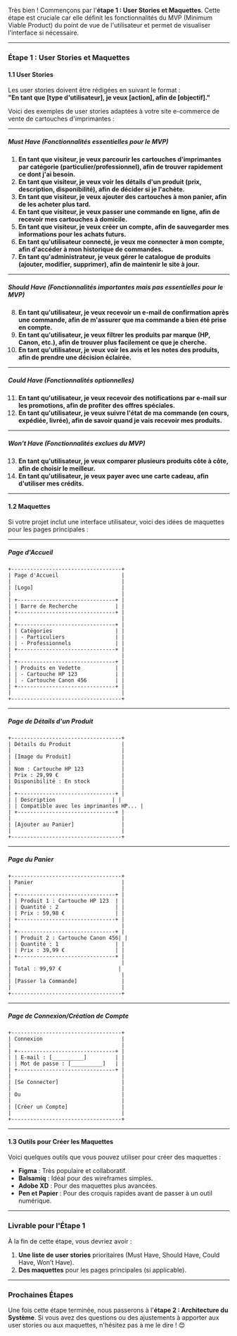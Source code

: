 Très bien ! Commençons par l'**étape 1 : User Stories et Maquettes**. Cette étape est cruciale car elle définit les fonctionnalités du MVP (Minimum Viable Product) du point de vue de l'utilisateur et permet de visualiser l'interface si nécessaire.

---

### **Étape 1 : User Stories et Maquettes**

#### **1.1 User Stories**
Les user stories doivent être rédigées en suivant le format :  
**"En tant que [type d'utilisateur], je veux [action], afin de [objectif]."**

Voici des exemples de user stories adaptées à votre site e-commerce de vente de cartouches d'imprimantes :

---

##### **Must Have (Fonctionnalités essentielles pour le MVP)**
1. **En tant que visiteur, je veux parcourir les cartouches d'imprimantes par catégorie (particulier/professionnel), afin de trouver rapidement ce dont j'ai besoin.**
2. **En tant que visiteur, je veux voir les détails d'un produit (prix, description, disponibilité), afin de décider si je l'achète.**
3. **En tant que visiteur, je veux ajouter des cartouches à mon panier, afin de les acheter plus tard.**
4. **En tant que visiteur, je veux passer une commande en ligne, afin de recevoir mes cartouches à domicile.**
5. **En tant que visiteur, je veux créer un compte, afin de sauvegarder mes informations pour les achats futurs.**
6. **En tant qu'utilisateur connecté, je veux me connecter à mon compte, afin d'accéder à mon historique de commandes.**
7. **En tant qu'administrateur, je veux gérer le catalogue de produits (ajouter, modifier, supprimer), afin de maintenir le site à jour.**

---

##### **Should Have (Fonctionnalités importantes mais pas essentielles pour le MVP)**
8. **En tant qu'utilisateur, je veux recevoir un e-mail de confirmation après une commande, afin de m'assurer que ma commande a bien été prise en compte.**
9. **En tant qu'utilisateur, je veux filtrer les produits par marque (HP, Canon, etc.), afin de trouver plus facilement ce que je cherche.**
10. **En tant qu'utilisateur, je veux voir les avis et les notes des produits, afin de prendre une décision éclairée.**

---

##### **Could Have (Fonctionnalités optionnelles)**
11. **En tant qu'utilisateur, je veux recevoir des notifications par e-mail sur les promotions, afin de profiter des offres spéciales.**
12. **En tant qu'utilisateur, je veux suivre l'état de ma commande (en cours, expédiée, livrée), afin de savoir quand je vais recevoir mes produits.**

---

##### **Won’t Have (Fonctionnalités exclues du MVP)**
13. **En tant qu'utilisateur, je veux comparer plusieurs produits côte à côte, afin de choisir le meilleur.**
14. **En tant qu'utilisateur, je veux payer avec une carte cadeau, afin d'utiliser mes crédits.**

---

#### **1.2 Maquettes**
Si votre projet inclut une interface utilisateur, voici des idées de maquettes pour les pages principales :

---

##### **Page d'Accueil**
```
+-----------------------------------+
| Page d'Accueil                    |
|                                   |
| [Logo]                            |
|                                   |
| +-------------------------------+ |
| | Barre de Recherche            | |
| +-------------------------------+ |
|                                   |
| +-------------------------------+ |
| | Catégories                    | |
| | - Particuliers                | |
| | - Professionnels              | |
| +-------------------------------+ |
|                                   |
| +-------------------------------+ |
| | Produits en Vedette           | |
| | - Cartouche HP 123            | |
| | - Cartouche Canon 456         | |
| +-------------------------------+ |
|                                   |
+-----------------------------------+
```

---

##### **Page de Détails d'un Produit**
```
+-----------------------------------+
| Détails du Produit                |
|                                   |
| [Image du Produit]                |
|                                   |
| Nom : Cartouche HP 123            |
| Prix : 29,99 €                    |
| Disponibilité : En stock          |
|                                   |
| +-------------------------------+ |
| | Description                  | |
| | Compatible avec les imprimantes HP... |
| +-------------------------------+ |
|                                   |
| [Ajouter au Panier]               |
|                                   |
+-----------------------------------+
```

---

##### **Page du Panier**
```
+-----------------------------------+
| Panier                            |
|                                   |
| +-------------------------------+ |
| | Produit 1 : Cartouche HP 123  | |
| | Quantité : 2                  | |
| | Prix : 59,98 €                | |
| +-------------------------------+ |
|                                   |
| +-------------------------------+ |
| | Produit 2 : Cartouche Canon 456| |
| | Quantité : 1                  | |
| | Prix : 39,99 €                | |
| +-------------------------------+ |
|                                   |
| Total : 99,97 €                  |
|                                   |
| [Passer la Commande]              |
|                                   |
+-----------------------------------+
```

---

##### **Page de Connexion/Création de Compte**
```
+-----------------------------------+
| Connexion                         |
|                                   |
| +-------------------------------+ |
| | E-mail : [__________]         | |
| | Mot de passe : [__________]   | |
| +-------------------------------+ |
|                                   |
| [Se Connecter]                    |
|                                   |
| Ou                                |
|                                   |
| [Créer un Compte]                 |
|                                   |
+-----------------------------------+
```

---

#### **1.3 Outils pour Créer les Maquettes**
Voici quelques outils que vous pouvez utiliser pour créer des maquettes :
- **Figma** : Très populaire et collaboratif.
- **Balsamiq** : Idéal pour des wireframes simples.
- **Adobe XD** : Pour des maquettes plus avancées.
- **Pen et Papier** : Pour des croquis rapides avant de passer à un outil numérique.

---

### **Livrable pour l'Étape 1**
À la fin de cette étape, vous devriez avoir :
1. **Une liste de user stories** prioritaires (Must Have, Should Have, Could Have, Won’t Have).
2. **Des maquettes** pour les pages principales (si applicable).

---

### **Prochaines Étapes**
Une fois cette étape terminée, nous passerons à l'**étape 2 : Architecture du Système**. Si vous avez des questions ou des ajustements à apporter aux user stories ou aux maquettes, n'hésitez pas à me le dire ! 😊